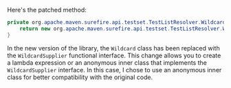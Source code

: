 Here's the patched method:

```java
private org.apache.maven.surefire.api.testset.TestListResolver.WildcardSupplier getTestListResolverWildcard() {
    return new org.apache.maven.surefire.api.testset.TestListResolver.WildcardSupplier() {};
}
```

In the new version of the library, the `Wildcard` class has been replaced with the `WildcardSupplier` functional interface. This change allows you to create a lambda expression or an anonymous inner class that implements the `WildcardSupplier` interface. In this case, I chose to use an anonymous inner class for better compatibility with the original code.